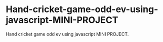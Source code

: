 # Hand-cricket-game-odd-ev-using-javascript-MINI-PROJECT
Hand cricket game odd ev using javascript MINI PROJECT.
